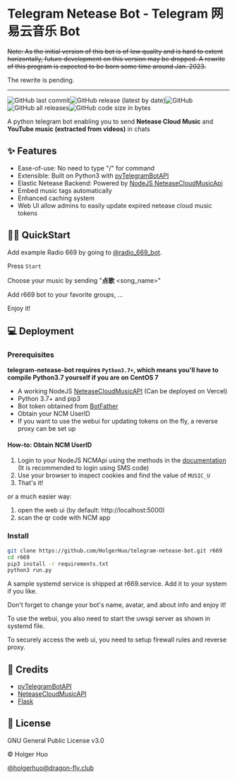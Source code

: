 # Telegram Netease Bot - Telegram 网易云音乐 Bot

~~Note: As the initial version of this bot is of low quality and is hard to extent horizontally, future development on this version may be dropped. A rewrite of this program is expected to be born some time around Jan. 2023.~~

The rewrite is pending.

---

![GitHub last commit](https://img.shields.io/github/last-commit/holgerhuo/telegram-netease-bot)![GitHub release (latest by date)](https://img.shields.io/github/v/release/holgerhuo/telegram-netease-bot)![GitHub](https://img.shields.io/github/license/holgerhuo/telegram-netease-bot)![GitHub all releases](https://img.shields.io/github/downloads/holgerhuo/telegram-netease-bot/total)![GitHub code size in bytes](https://img.shields.io/github/languages/code-size/holgerhuo/telegram-netease-bot)

A python telegram bot enabling you to send **Netease Cloud Music** and **YouTube music (extracted from videos)** in chats

## ✨ Features

- Ease-of-use: No need to type "/" for command
- Extensible: Built on Python3 with [pyTelegramBotAPI](https://github.com/eternnoir/pyTelegramBotAPI)
- Elastic Netease Backend: Powered by [NodeJS NeteaseCloudMusicApi](https://github.com/Binaryify/NeteaseCloudMusicApi)
- Embed music tags automatically
- Enhanced caching system
- Web UI allow admins to easily update expired netease cloud music tokens

## 👷‍♂️ QuickStart

Add example Radio 669 by going to [@radio_669_bot](https://t.me/radio669_bot).

Press `Start`

Choose your music by sending 
"**点歌** <song_name>"

Add r669 bot to your favorite groups, ...

Enjoy it!

## 💻 Deployment 

### Prerequisites

**telegram-netease-bot requires `Python3.7+`, which means you'll have to compile Python3.7 yourself if you are on CentOS 7**

- A working NodeJS [NeteaseCloudMusicAPI](https://github.com/Binaryify/NeteaseCloudMusicApi) (Can be deployed on Vercel)
- Python 3.7+ and pip3
- Bot token obtained from [BotFather](https://t.me/botfather)
- Obtain your NCM UserID
- If you want to use the webui for updating tokens on the fly, a reverse proxy can be set up

#### How-to: Obtain NCM UserID
1. Login to your NodeJS NCMApi using the methods in the [documentation](https://binaryify.github.io/NeteaseCloudMusicApi/#/?id=%e7%99%bb%e5%bd%95) (It is recommended to login using SMS code)
2. Use your browser to inspect cookies and find the value of `MUSIC_U`
3. That's it!

or a much easier way:

1. open the web ui (by default: http://localhost:5000)
2. scan the qr code with NCM app

### Install

```bash
git clone https://github.com/HolgerHuo/telegram-netease-bot.git r669
cd r669
pip3 install -r requirements.txt
python3 run.py
```

A sample systemd service is shipped at r669.service. Add it to your system if you like.

Don't forget to change your bot's name, avatar, and about info and enjoy it!

To use the webui, you also need to start the uwsgi server as shown in systemd file.

To securely access the web ui, you need to setup firewall rules and reverse proxy.

## 💖 Credits
- [pyTelegramBotAPI](https://github.com/eternnoir/pyTelegramBotAPI)
- [NeteaseCloudMusicAPI](https://github.com/Binaryify/NeteaseCloudMusicApi)
- [Flask](https://github.com/pallets/flask/)

## 📜 License

GNU General Public License v3.0

©️ Holger Huo

[@holgerhuo@dragon-fly.club](https://mast.dragon-fly.club/@holgerhuo)